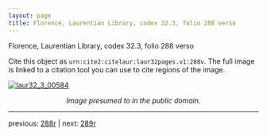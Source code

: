 ```yaml
---
layout: page
title: Florence, Laurentian Library, codex 32.3, folio 288 verso
---
```


Florence, Laurentian Library, codex 32.3, folio 288 verso

Cite this object as `urn:cite2:citelaur:laur32pages.v1:288v`.  The full image is linked to a citation tool you can use to cite regions of the image.

[![laur32_3_00584](http://www.homermultitext.org/iipsrv?IIIF=/project/homer/pyramidal/deepzoom/citelaur/laur32imgs/v1/laur32_3_00584.tif/full/800,/0/default.jpg)](http://www.homermultitext.org/ict2/?urn=urn:cite2:citelaur:laur32imgs.v1:laur32_3_00584) 

<p style="text-align: center; font-style: italic;">Image presumed to in the public domain.</p>

---

previous: [288r](../288r/) | next: [289r](../289r/)